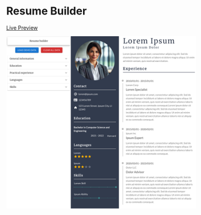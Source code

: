 # Resume Builder

[Live Preview](https://main--clinquant-salamander-46c521.netlify.app/)

![Preview](image.png)